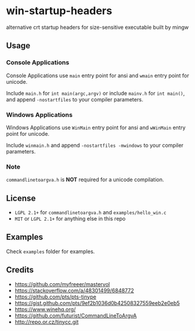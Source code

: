 # win-startup-headers
alternative crt startup headers for size-sensitive executable built by mingw

## Usage
### Console Applications
Console Applications use `main` entry point for ansi and `wmain` entry point for unicode.

Include `main.h` for `int main(argc,argv)` or include `mainv.h` for `int main()`,
and append `-nostartfiles` to your compiler parameters.

### Windows Applications
Windows Applications use `WinMain` entry point for ansi and `wWinMain` entry point for unicode.

Include `winmain.h` and append `-nostartfiles -mwindows` to your compiler parameters.

### Note
`commandlinetoargva.h` is **NOT** required for a unicode compilation.

## License
* `LGPL 2.1+` for `commandlinetoargva.h` and `examples/hello_win.c`
* `MIT` or `LGPL 2.1+` for anything else in this repo

## Examples
Check `examples` folder for examples.

## Credits
* https://github.com/myfreeer/mastervol
* https://stackoverflow.com/a/48301499/6848772
* https://github.com/pts/pts-tinype
* https://gist.github.com/pts/9ef2b1036d0b42508327559eeb2e0eb5
* https://www.winehq.org/
* https://github.com/futurist/CommandLineToArgvA
* http://repo.or.cz/tinycc.git